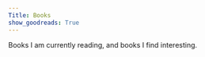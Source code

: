 ```yaml
---
Title: Books
show_goodreads: True
---
```


Books I am currently reading, and books I find interesting.
